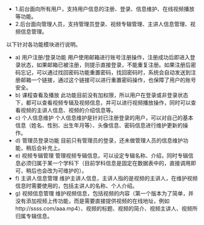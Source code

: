 - 1.前台面向所有用户，支持用户信息的注册、登录、信息维护、在线视频播放等功能。
- 2.后台面向管理人员，支持管理员登录、视频专辑管理、主讲人信息管理、视频信息管理。

以下针对各功能模块进行说明。
- a)	用户注册/登录功能
用户使用邮箱进行账号注册操作，注册成功后即进入登录状态，如果邮箱已被注册，则提示直接登录，不能重复注册。如果注册后密码忘记，可以通过找回密码功能重置密码，找回密码时，系统会自动发送到注册邮箱一个链接，通过这个链接可以进行重置密码操作，也保障了用户的账号安全。
- b)	课程查看及播放
此功能目前没有加权限，所以用户在登录或非登录状态下，都可以查看视频专辑及视频信息，并可以进行视频播放操作，同时可以查看视频的主讲人信息、视频的介绍信息等。
- c)	个人信息维护
个人信息维护是针对已注册登录的用户，可以对自己的基本信息（姓名、性别、出生年月等）、头像信息、密码信息进行维护更新的操作。
- d)	管理员登录功能
目前只有管理员的登录，还未做管理人员的信息维护功能，稍后会补充上。
- e)	视频专辑管理
管理视频专辑信息，可以设定专辑名称、介绍，同时专辑信息必须归属于某一个学科下（目前学科信息是固定在数据表中的，直接调用即可，稍后也会改为可维护的）。
- f)	主讲人信息管理
维护主讲人信息，主讲人指的是视频的主讲人，在维护视频信息时需要使用的，包括主讲人的名称、个人介绍。
- g)	视频信息管理
维护视频信息，包括视频的内容（第一个版本为了简单，并没有添加视频上传功能，而是需要直接提供视频的在线地址，例如http://ssss.com/aaa.mp4）、视频的标题、视频的简介、视频主讲人、视频所归属专辑信息。
